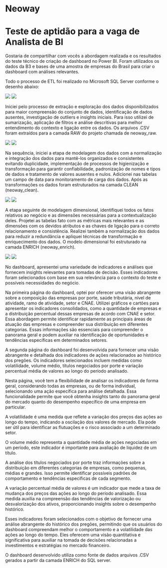 # Neoway
 
# Teste de aptidão para a vaga de Analista de BI

﻿Gostaria de compartilhar com vocês a abordagem realizada e os resultados do teste técnico de criação de dashboard no Power BI. Foram utilizados os dados da B3 e bases de uma amostra de empresas do Brasil para criar o dashboard com análises relevantes.

Todo o processo de ETL foi realizado no Microsoft SQL Server conforme o desenho abaixo:

![](Aspose.Words.1e324c59-bf0e-4c35-a252-b576eac86d2a.001.png)
![](Imagem.001.png)

Iniciei pelo processo de extração e exploração dos dados disponibilizados para maior compreensão do conjunto de dados, identificação de dados ausentes, investigação de outliers e insights iniciais. Para isso utilizei de sumarização, aplicação de filtros e análise descritivas para melhor entendimento do contexto e ligação entre os dados. Os arquivos .CSV foram extraídos para a camada RAW do projeto chamada de neoway\_raw.

![](Aspose.Words.1e324c59-bf0e-4c35-a252-b576eac86d2a.002.png)
![](Imagem.002.png)

Na sequência, iniciei a etapa de modelagem dos dados com a normalização e integração dos dados para mantê-los organizados e consistentes evitando duplicidade, implementação de processos de higienização e transformação para garantir confiabilidade, padronização de nomes e tipos de dados e tratamento de valores ausentes e nulos. Adicionei nas tabelas um campo de data para monitoramento de carga dos dados. Após as transformações os dados foram estruturados na camada CLEAN (neoway\_clean).

![](Aspose.Words.1e324c59-bf0e-4c35-a252-b576eac86d2a.003.png)
![](Imagem.003.png)

A etapa seguinte de modelagem dimensional, identifiquei todos os fatos relativos ao negócio e as dimensões necessárias para a contextualização deles. Projetei as tabelas fato com as métricas mais relevantes e as dimensões com os devidos atributos e as chaves de ligação para o correto relacionamento e consistência. Realizei também a normalização dos dados para reduzir a redundância e apliquei técnicas de transformação e enriquecimento dos dados. O modelo dimensional foi estruturado na camada ENRICH (neoway\_enrich).

![](Aspose.Words.1e324c59-bf0e-4c35-a252-b576eac86d2a.004.png)
![](Imagem.004.png)

No dashboard, apresentei uma variedade de indicadores e análises que fornecem insights relevantes para tomadas de decisão. Esses indicadores foram selecionados com base em sua relevância para o contexto do teste e possíveis necessidades do negócio. 

Na primeira página do dashboard, optei por oferecer uma visão abrangente sobre a composição das empresas por porte, saúde tributária, nível de atividade, ramo de atividade, setor e CNAE. Utilizei gráficos e cartões para apresentar os indicadores consolidados, como a quantidade de empresas e a distribuição percentual dessas empresas de acordo com CNAE e setor. Essa abordagem permite identificar rapidamente as principais áreas de atuação das empresas e compreender sua distribuição em diferentes categorias. Essas informações são essenciais para compreender o panorama geral e podem auxiliar na identificação de oportunidades e tendências específicas em determinados setores. 

A segunda página do dashboard foi desenvolvida para fornecer uma visão abrangente e detalhada dos indicadores de ações relacionados ao histórico dos pregões. Os indicadores selecionados incluem medidas como volatilidade, volume médio, títulos negociados por porte e variação percentual média de valores ao longo do período analisado.

Nesta página, você tem a flexibilidade de analisar os indicadores de forma geral, considerando todas as empresas, ou de forma individual, selecionando uma ação específica para análise detalhada. Essa funcionalidade permite que você obtenha insights tanto do panorama geral do mercado quanto do desempenho específico de uma empresa em particular.

A volatilidade é uma medida que reflete a variação dos preços das ações ao longo do tempo, indicando a oscilação dos valores de mercado. Ela pode ser útil para identificar as flutuações e o risco associado a um determinado setor.

O volume médio representa a quantidade média de ações negociadas em um período, este indicador é importante para avaliação de liquidez de um título. 

A análise dos títulos negociados por porte traz informações sobre a distribuição em diferentes categorias de empresas, como pequenas, médias e grandes. Isso permite identificar possíveis padrões de comportamento e tendências específicas de cada segmento.

A variação percentual média de valores é um indicador que mede a taxa de mudança dos preços das ações ao longo do período analisado. Essa medida auxilia na compreensão das tendências de valorização ou desvalorização dos ativos, proporcionando insights sobre o desempenho histórico.

Esses indicadores foram selecionados com o objetivo de fornecer uma análise abrangente do histórico dos pregões, permitindo que os usuários do dashboard compreendam melhor o comportamento e a volatilidade das ações ao longo do tempo. Eles oferecem uma visão quantitativa e significativa para auxiliar na tomada de decisões relacionadas a investimentos e estratégias no mercado financeiro.

O dashboard desenvolvido utiliza como fonte de dados arquivos .CSV gerados a partir da camada ENRICH do SQL server.
